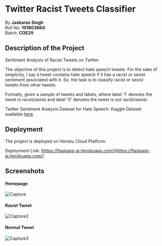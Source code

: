 # Twitter Racist Tweets Classifier
By <strong>Jaskaran Singh</strong><br>Roll No: <strong>101803660</strong><br>Batch: <strong>COE29</strong>

## Description of the Project
Sentiment Analysis of Racist Tweets on Twitter

The objective of this project is to detect hate speech tweets. For the sake of simplicity, I say a tweet contains hate speech if it has a racist or sexist sentiment associated with it. So, the task is to classify racist or sexist tweets from other tweets.

Formally, given a sample of tweets and labels, where label '1' denotes the tweet is racist/sexist and label '0' denotes the tweet is not racist/sexist.

Twitter Sentiment Analysis Dataset for Hate Speech: Kaggle Dataset available [here](https://www.kaggle.com/arkhoshghalb/twitter-sentiment-analysis-hatred-speech).

## Deployment
The project is deployed on Heroku Cloud Platform.

Deployment Link: [https://flaskapp-ai.herokuapp.com/](https://flaskapp-ai.herokuapp.com/)

## Screenshots

#### Homepage
![Capture](https://user-images.githubusercontent.com/43378659/133940659-8efac797-86ce-425d-a4a3-0c67ee60bd74.PNG)

#### Racist Tweet
![Capture2](https://user-images.githubusercontent.com/43378659/133940997-e4eb8787-63f3-41ea-8a95-8cc7259d8b69.PNG)

#### Normal Tweet
![Capture3](https://user-images.githubusercontent.com/43378659/133941065-02bf14a4-669e-45bd-9502-64b2c1c29fbd.PNG)

